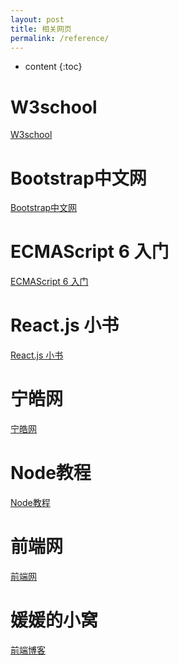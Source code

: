 ```yaml
---
layout: post
title: 相关网页
permalink: /reference/
---
```


* content
{:toc}


W3school
=====================
[W3school](http://www.w3school.com.cn/)

Bootstrap中文网
=====================
[Bootstrap中文网](http://www.bootcss.com/)

ECMAScript 6 入门
=====================
[ECMAScript 6 入门](http://es6.ruanyifeng.com/)

React.js 小书
=====================
[React.js 小书](http://huziketang.com/books/react/)

宁皓网
=====================
[宁皓网](https://ninghao.net/)

Node教程
=====================
[Node教程](https://www.nodebeginner.org/index-zh-cn.html)


前端网
=====================
[前端网](http://www.qdfuns.com/)

媛媛的小窝
=====================
[前端博客](http://www.zyy1217.com/)